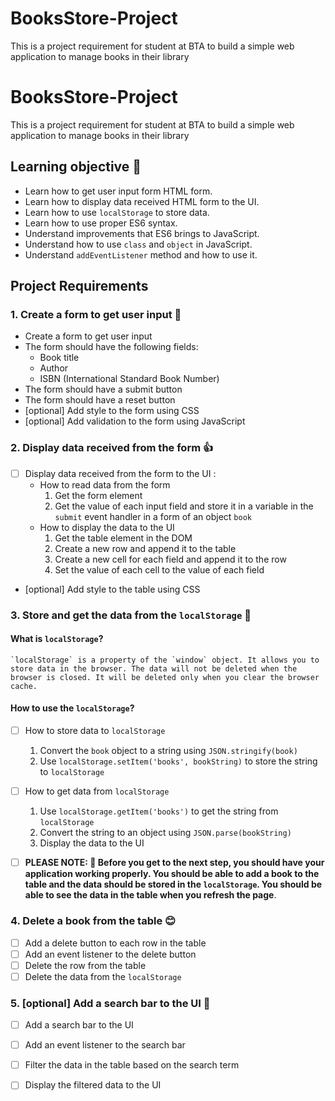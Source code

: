 # BooksStore-Project
This is a project requirement for student at BTA to build a simple web application to manage books in their library

# BooksStore-Project
This is a project requirement for student at BTA to build a simple web application to manage books in their library

## Learning objective 🍎
  - Learn how to get user input form HTML form. 
  - Learn how to display data received HTML form to the UI.
  - Learn how to use `localStorage` to store data.
  - Learn how to use proper ES6 syntax.
  - Understand improvements that ES6 brings to JavaScript.
  - Understand how to use `class` and `object` in JavaScript.
  - Understand `addEventListener` method and how to use it.


## Project Requirements

### 1. Create a form to get user input 👏
  - Create a form to get user input
  - The form should have the following fields:
    - Book title
    - Author
    - ISBN (International Standard Book Number)
  - The form should have a submit button
  - The form should have a reset button
  - [optional] Add style to the form using CSS
  - [optional] Add validation to the form using JavaScript

### 2. Display data received from the form 👍
  - [ ] Display data received from the form to the UI :
      - How to read data from the form
         1. Get the form element
         2. Get the value of each input field and store it in a variable in the `submit` event handler in a form of an object `book`
      - How to display the data to the UI
         1. Get the table element in the DOM
         2. Create a new row and append it to the table
         3. Create a new cell for each field and append it to the row
         4. Set the value of each cell to the value of each field
  - [optional] Add style to the table using CSS

### 3. Store and get the data from the `localStorage` 🏪

#### What is `localStorage`?
    `localStorage` is a property of the `window` object. It allows you to store data in the browser. The data will not be deleted when the browser is closed. It will be deleted only when you clear the browser cache.

#### How to use the `localStorage`? 
  - [ ] How to store data to `localStorage`
      1. Convert the `book` object to a string using `JSON.stringify(book)`
      2. Use `localStorage.setItem('books', bookString)` to store the string to `localStorage`
  - [ ] How to get data from `localStorage`
      1. Use `localStorage.getItem('books')` to get the string from `localStorage`
      2. Convert the string to an object using `JSON.parse(bookString)`
      3. Display the data to the UI

- [ ] **PLEASE NOTE: 🙏 Before you get to the next step, you should have your application working properly. You should be able to add a book to the table and the data should be stored in the `localStorage`. You should be able to see the data in the table when you refresh the page**.

### 4. Delete a book from the table 😊
- [ ] Add a delete button to each row in the table
- [ ] Add an event listener to the delete button
- [ ] Delete the row from the table
- [ ] Delete the data from the `localStorage`
   
### 5. [optional] Add a search bar to the UI 💯
- [ ] Add a search bar to the UI
- [ ] Add an event listener to the search bar
- [ ] Filter the data in the table based on the search term
- [ ] Display the filtered data to the UI


